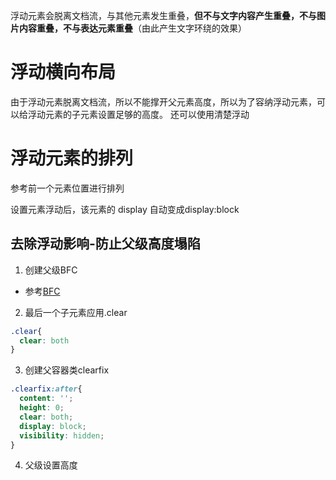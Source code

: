 浮动元素会脱离文档流，与其他元素发生重叠，**但不与文字内容产生重叠，不与图片内容重叠，不与表达元素重叠**（由此产生文字环绕的效果）

# 浮动横向布局
由于浮动元素脱离文档流，所以不能撑开父元素高度，所以为了容纳浮动元素，可以给浮动元素的子元素设置足够的高度。 还可以使用清楚浮动

# 浮动元素的排列
参考前一个元素位置进行排列


设置元素浮动后，该元素的 display 自动变成display:block


## 去除浮动影响-防止父级高度塌陷
1. 创建父级BFC
  - 参考[BFC](../2BFC.md)

2. 最后一个子元素应用.clear
  ```css
  .clear{
    clear: both
  }
  ```

3. 创建父容器类clearfix
  ```css
  .clearfix:after{
    content: '';
    height: 0;
    clear: both;
    display: block;
    visibility: hidden;
  }
  ```

4. 父级设置高度

